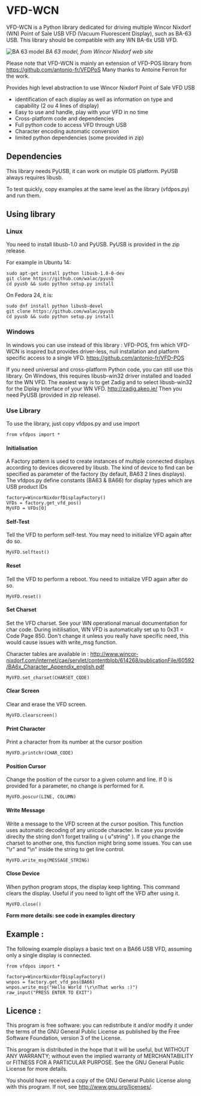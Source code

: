   VFD-WCN
=========

VFD-WCN is a Python library dedicated for driving multiple Wincor Nixdorf (WN) Point of Sale USB VFD (Vacuum Fluorescent Display), such as BA-63 USB.
This library should be compatible with any WN BA-6x USB VFD.

![BA 63 model](http://www.wincor-nixdorf.com/internet/cae/servlet/contentblob/48452/normal/49200/BA63_image.jpg)
_BA 63 model, from Wincor Nixdorf web site_

Please note that VFD-WCN is mainly an extension of VFD-POS library from https://github.com/antonio-fr/VFDPoS
Many thanks to Antoine Ferron for the work.

Provides high level abstraction to use Wincor Nixdorf Point of Sale VFD USB

* identification of each display as well as information on type and capability (2 ou 4 lines of display)
* Easy to use and handle, play with your VFD in no time
* Cross-platform code and dependencies
* Full python code to access VFD through USB
* Character encoding automatic conversion
* limited python dependencies (some provided in zip)


## Dependencies

This library needs PyUSB, it can work on mutiple OS platform.
PyUSB always requires libusb.

To test quickly, copy examples at the same level as the library (vfdpos.py) and run them.

## Using library

### Linux

You need to install libusb-1.0 and PyUSB. PyUSB is provided in the zip release.

For example in Ubuntu 14:

    sudo apt-get install python libusb-1.0-0-dev
    git clone https://github.com/walac/pyusb
    cd pyusb && sudo python setup.py install

On Fedora 24, it is:

    sudo dnf install python libusb-devel
    git clone https://github.com/walac/pyusb
    cd pyusb && sudo python setup.py install

### Windows

In windows you can use instead of this library : VFD-POS, frm which VFD-WCN is inspired but provides driver-less, null installation and platform specific access to a single VFD.
https://github.com/antonio-fr/VFD-POS


If you need universal and cross-platform Python code, you can still use this library. On Windows, this requires libusb-win32 driver installed and loaded for the WN VFD.
The easiest way is to get Zadig and to select libusb-win32 for the Diplay Interface of your WN VFD.
http://zadig.akeo.ie/ Then you need PyUSB (provided in zip release).


### Use Library

To use the library, just copy vfdpos.py and use import 

    from vfdpos import *


#### Initialisation

A Factory pattern is used to create instances of multiple connected displays according to devices dicovered by libusb.
The kind of device to find can be specified as parameter of the factory (by default, BA63 2 lines displays).
The vfdpos.py define constants (BA63 & BA66) for display types which are USB product IDs

    factory=WincorNixdorfDisplayFactory()
    VFDs = factory.get_vfd_pos()
    MyVFD = VFDs[0]


#### Self-Test

Tell the VFD to perform self-test. You may need to initialize VFD again after do so.

    MyVFD.selftest()


#### Reset

Tell the VFD to perform a reboot. You need to initialize VFD again after do so.

    MyVFD.reset()


#### Set Charset

Set the VFD charset. See your WN operational manual documentation for char code.
During initilisation, WN VFD is automatically set up to 0x31 = Code Page 850. Don't change it unless you really have specific need, this would cause issues with write_msg function.

Character tables are available in :
http://www.wincor-nixdorf.com/internet/cae/servlet/contentblob/614268/publicationFile/60592/BA6x_Character_Appendix_english.pdf

    MyVFD.set_charset(CHARSET_CODE)


#### Clear Screen

Clear and erase the VFD screen.

    MyVFD.clearscreen()


#### Print Character

Print a character from its number at the cursor position

    MyVFD.printchr(CHAR_CODE)


#### Position Cursor

Change the position of the cursor to a given column and line. If 0 is provided for a parameter, no change is performed for it.

    MyVFD.poscur(LINE, COLUMN)


#### Write Message

Write a message to the VFD screen at the cursor position. This function uses automatic decoding of any unicode character. In case you provide direclty the string don't forget trailing u (  u"string" ). If you change the charset to another one, this function might bring some issues. You can use "\r" and "\n" inside the string to get line control.

    MyVFD.write_msg(MESSAGE_STRING)


#### Close Device

When python program stops, the display keep lighting. This command clears the display. Useful if you need to light off the VFD after using it.

    MyVFD.close()


**Form more details: see code in examples directory**


## Example :
The following example displays a basic text on a BA66 USB VFD, assuming only a single display is connected.

    from vfdpos import *

    factory=WincorNixdorfDisplayFactory()
    wnpos = factory.get_vfd_pos(BA66)
    wnpos.write_msg("Hello World !\r\nThat works :)")
    raw_input("PRESS ENTER TO EXIT")


Licence :
----------
This program is free software: you can redistribute it and/or modify
it under the terms of the GNU General Public License as published by
the Free Software Foundation, version 3 of the License.

This program is distributed in the hope that it will be useful,
but WITHOUT ANY WARRANTY; without even the implied warranty of
MERCHANTABILITY or FITNESS FOR A PARTICULAR PURPOSE.  See the
GNU General Public License for more details.

You should have received a copy of the GNU General Public License
along with this program.  If not, see <http://www.gnu.org/licenses/>.
